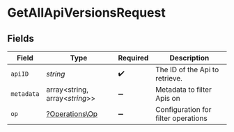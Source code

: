 # GetAllApiVersionsRequest


## Fields

| Field                                           | Type                                            | Required                                        | Description                                     |
| ----------------------------------------------- | ----------------------------------------------- | ----------------------------------------------- | ----------------------------------------------- |
| `apiID`                                         | *string*                                        | :heavy_check_mark:                              | The ID of the Api to retrieve.                  |
| `metadata`                                      | array<string, array<*string*>>                  | :heavy_minus_sign:                              | Metadata to filter Apis on                      |
| `op`                                            | [?Operations\Op](../../Models/Operations/Op.md) | :heavy_minus_sign:                              | Configuration for filter operations             |